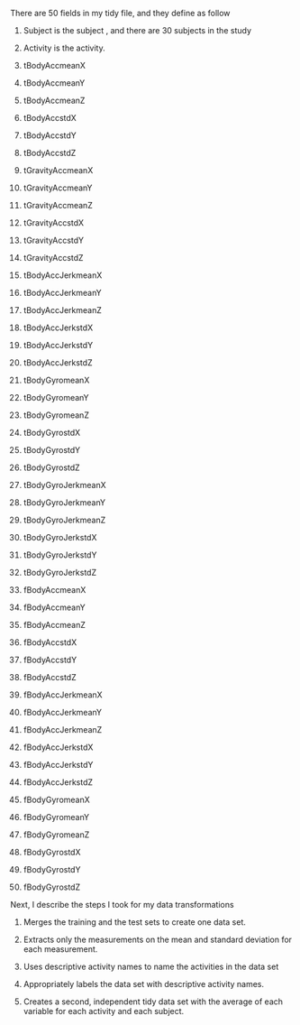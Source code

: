 There are 50 fields in my tidy file, and they define as follow

1. Subject  is the subject , and there are 30 subjects in the study

2.  Activity is the activity.

3. tBodyAccmeanX 

4. tBodyAccmeanY 

5. tBodyAccmeanZ

6. tBodyAccstdX

7. tBodyAccstdY

8. tBodyAccstdZ

9. tGravityAccmeanX

10. tGravityAccmeanY

11. tGravityAccmeanZ

12. tGravityAccstdX

13.  tGravityAccstdY

14.  tGravityAccstdZ

15. tBodyAccJerkmeanX

16. tBodyAccJerkmeanY

17. tBodyAccJerkmeanZ

18. tBodyAccJerkstdX 

19. tBodyAccJerkstdY

20. tBodyAccJerkstdZ

21. tBodyGyromeanX

22. tBodyGyromeanY

23. tBodyGyromeanZ

24. tBodyGyrostdX

25.  tBodyGyrostdY

26.  tBodyGyrostdZ 

27. tBodyGyroJerkmeanX 

28. tBodyGyroJerkmeanY 

29. tBodyGyroJerkmeanZ 

30. tBodyGyroJerkstdX

31.  tBodyGyroJerkstdY 

32. tBodyGyroJerkstdZ 

33. fBodyAccmeanX 

34. fBodyAccmeanY 

35. fBodyAccmeanZ

36.  fBodyAccstdX 

37. fBodyAccstdY 

38. fBodyAccstdZ 

39. fBodyAccJerkmeanX 

40. fBodyAccJerkmeanY 

41. fBodyAccJerkmeanZ 

42. fBodyAccJerkstdX 

43. fBodyAccJerkstdY 

44. fBodyAccJerkstdZ 

45. fBodyGyromeanX 

46. fBodyGyromeanY 

47. fBodyGyromeanZ

48.  fBodyGyrostdX 

49. fBodyGyrostdY 

50. fBodyGyrostdZ


Next, I describe the steps I took for my data transformations

1. Merges the training and the test sets to create one data set.

2. Extracts only the measurements on the mean and standard deviation for each measurement.

3. Uses descriptive activity names to name the activities in the data set

4. Appropriately labels the data set with descriptive activity names. 

5. Creates a second, independent tidy data set with the average of each variable for each activity and each subject. 

